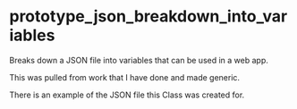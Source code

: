 # prototype_json_breakdown_into_variables
Breaks down a JSON file into variables that can be used in a web app.

This was pulled from work that I have done and made generic.

There is an example of the JSON file this Class was created for.
